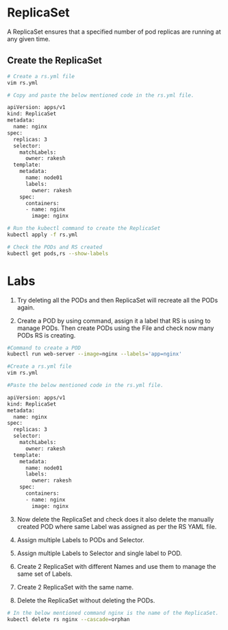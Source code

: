 # ReplicaSet
A ReplicaSet ensures that a specified number of pod replicas are running at any given time. 

## Create the ReplicaSet
```sh
# Create a rs.yml file
vim rs.yml

# Copy and paste the below mentioned code in the rs.yml file.

apiVersion: apps/v1
kind: ReplicaSet
metadata:
  name: nginx
spec:
  replicas: 3
  selector:
    matchLabels:
      owner: rakesh
  template:
    metadata:
      name: node01
      labels:
        owner: rakesh
    spec:
      containers:
      - name: nginx
        image: nginx

# Run the kubectl command to create the ReplicaSet
kubectl apply -f rs.yml

# Check the PODs and RS created
kubectl get pods,rs --show-labels


```

# Labs
01. Try deleting all the PODs and then ReplicaSet will recreate all the PODs again. 

02. Create a POD by using command, assign it a label that RS is using to manage PODs. Then create PODs using the File and check now many PODs RS is creating. 
   
```sh
#Command to create a POD
kubectl run web-server --image=nginx --labels='app=nginx'

#Create a rs.yml file
vim rs.yml

#Paste the below mentioned code in the rs.yml file. 

apiVersion: apps/v1
kind: ReplicaSet
metadata:
  name: nginx
spec:
  replicas: 3
  selector:
    matchLabels:
      owner: rakesh
  template:
    metadata:
      name: node01
      labels:
        owner: rakesh
    spec:
      containers:
      - name: nginx
        image: nginx


```

03. Now delete the ReplicaSet and check does it also delete the manually created POD where same Label was assigned as per the RS YAML file. 

04. Assign multiple Labels to PODs and Selector. 

05. Assign multiple Labels to Selector and single label to POD.

06. Create 2 ReplicaSet with different Names and use them to manage the same set of Labels. 

07. Create 2 ReplicaSet with the same name. 

08. Delete the ReplicaSet without deleting the PODs.

```sh
# In the below mentioned command nginx is the name of the ReplicaSet.
kubectl delete rs nginx --cascade=orphan
```


